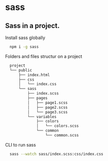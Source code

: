 # sass

## Sass in a project.

Install sass globally

```bash
  npm i -g sass
```

Folders and files structur on a project

```bash
  project
  └── public
      ├── index.html
      ├── css
      │   └── index.css
      └── sass
          ├── index.scss
          ├── pages
          │   ├── page1.scss
          │   ├── page2.scss
          │   └── page3.scss
          └── variables
              ├── colors
              │   └── colors.scss
              └── common
                  └── common.scss
```

CLI to run sass 

```bash
  sass --watch sass/index.scss:css/index.css
```